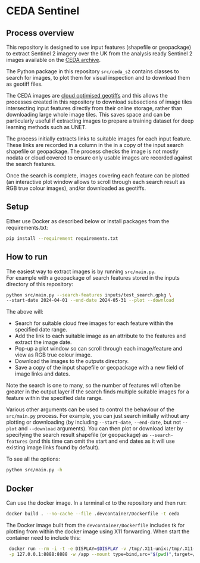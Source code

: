 # CEDA Sentinel
## Process overview
This repository is designed to use input features (shapefile or geopackage) to extract Sentinel 2 imagery over the UK from 
the analysis ready Sentinel 2 images available on the [CEDA archive](https://data.ceda.ac.uk/neodc/sentinel_ard/data/sentinel_2). 

The Python package in this repository `src/ceda_s2` contains classes to search for images, to plot them for visual inspection 
and to download them as geotiff files. 

The CEDA images are [cloud optimised geotiffs](https://cogeo.org/) and this allows the processes created in 
this repository to download subsections of image tiles intersecting input features directly from their online storage, rather 
than downloading large whole image tiles. This saves space and can be particularly useful if extracting images to prepare a 
training dataset for deep learning methods such as UNET.

The process initially extracts links to suitable images for each input feature. These links are recorded in a column in the 
in a copy of the input search shapefile or geopackage. The process checks the image is not mostly nodata or cloud covered to 
ensure only usable images are recorded against the search features. 

Once the search is complete, images covering each feature can be plotted (an interactive plot window allows 
to scroll through each search result as RGB true colour images), and/or downloaded as geotiffs.

## Setup
Either use Docker as described below or install packages from the requirements.txt:

```bash
pip install --requirement requirements.txt
```

## How to run
The easiest way to extract images is by running `src/main.py`.  
For example with a geopackage of search features stored in the inputs directory of this repository:

```bash
python src/main.py --search-features inputs/test_search.gpkg \
--start-date 2024-04-01 --end-date 2024-05-31 --plot --download
```
The above will:
- Search for suitable cloud free images for each feature within the specified date range.
- Add the link to each suitable image as an attribute to the features and extract the image date.
- Pop-up a plot window so can scroll through each image/feature and view as RGB true colour image.
- Download the images to the outputs directory.
- Save a copy of the input shapefile or geopackage with a new field of image links and dates.

Note the search is one to many, so the number of features will often be greater in the output layer if the search finds 
multiple suitable images for a feature within the specified date range.

Various other arguments can be used to control the behaviour of the `src/main.py` process. For example, you can just search 
initially without any plotting or downloading (by including `--start-date`, `--end-date`, but not `--plot` and 
`--download` arguments). You can then plot or download later by specifying the search result shapefile (or 
geopackage) as `--search-features` (and this time can omit the start and end dates as it will use existing image links 
found by default).

To see all the options:
```bash
python src/main.py -h
```
## Docker
Can use the docker image. In a terminal `cd` to the repository and then run:

```bash
docker build . --no-cache --file .devcontainer/Dockerfile -t ceda
```
The Docker image built from the `devcontainer/Dockerfile` includes tk for plotting from within the docker image using X11
forwarding. When start the container need to include this:
```bash
 docker run --rm -i -t -e DISPLAY=$DISPLAY -v /tmp/.X11-unix:/tmp/.X11-unix \
 -p 127.0.0.1:8888:8888 -w /app --mount type=bind,src="$(pwd)",target=/app ceda
```

